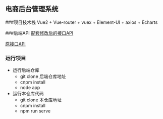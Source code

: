 ## 电商后台管理系统

###项目技术栈
Vue2 + Vue-router + vuex + Element-UI + axios + Echarts

###后端API
[配套修改后的接口API](http://www.cnblogs.com/sxdcgaq8080/p/7894828.html)

[原接口API](https://gitee.com/wBekvam/vueShop-api-server.git)
### 运行项目
- 运行后端仓库
  - git clone 后端仓库地址
  - cnpm install
  - node app
- 运行本仓库代码
  - git clone 本仓库地址
  - cnpm install
  - npm run serve
